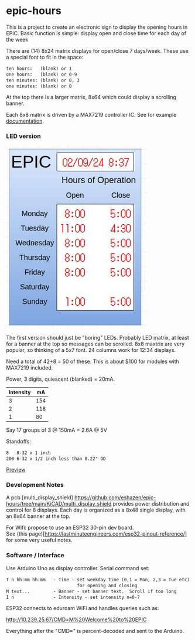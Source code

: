 # epic-hours

This is a project to create an electronic sign to display the opening
hours in EPIC.  Basic function is simple:  display open and close time
for each day of the week

There are (14) 8x24 matrix displays for open/close 7 days/week.
These use a special font to fit in the space:

    ten hours:   (blank) or 1
    one hours:   (blank) or 0-9
    ten minutes: (blank) or 0, 3
    one minutes: (blank) or 0

At the top there is a larger matrix, 8x64 which could display
a scrolling banner.

Each 8x8 matrix is driven by a MAX7219 controller IC.
See for example 
[documentation](https://lastminuteengineers.com/max7219-dot-matrix-arduino-tutorial/).

### LED version

![Preview pixture](Sketches/preview.jpg)

The first version should just be "boring" LEDs.  Probably LED matrix,
at least for a banner at the top so messages can be scrolled.
8x8 maxtrix are very popular, so thinking of a 5x7 font.
24 columns work for 12:34 displays.

Need a total of 42+8 = 50 of these.  This is about $100
for modules with MAX7219 included.

Power, 3 digits, quiescent (blanked) = 20mA.

| Intensity | mA  |
|-----------|-----|
| 3         | 154 |
| 2         | 118 |
| 1         | 80  |

Say 17 groups of 3 @ 150mA = 2.6A @ 5V

Standoffs:

    8   8-32 x 1 inch
	200 6-32 x 1/2 inch less than 0.22" OD

[Preview](Sketches/amazon_8x8.jpg)

### Development Notes

A pcb [multi_display_shield] https://github.com/eshazen/epic-hours/tree/main/KiCAD/multi_display_shield provides power distribution and control for 8
displays.  Each day is organized as a 8x48 single display,
with an 8x64 banner at the top.

For Wifi:  propose to use an ESP32 30-pin dev board.  
See (this page)[https://lastminuteengineers.com/esp32-pinout-reference/]
for some very useful notes.

### Software / Interface

Use Arduino Uno as display controller.  Serial command set:

	T n hh:mm hh:mm   - Time - set weekday time (0,1 = Mon, 2,3 = Tue etc)
	                           for opening and closing
	M text...         - Banner - set banner text.  Scroll if too long
    I n               - Intensity - set intensity n=0-7

ESP32 connects to eduroam WiFi and handles queries such as:

http://10.239.25.67/CMD=M%20Welcome%20to%20EPIC

Everything after the "CMD=" is percent-decoded and sent to the Arduino.
